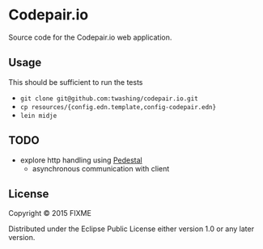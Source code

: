 # Codepair.io

Source code for the Codepair.io web application.


## Usage

This should be sufficient to run the tests

- `git clone git@github.com:twashing/codepair.io.git`
- `cp resources/{config.edn.template,config-codepair.edn}`
- `lein midje`

## TODO

- explore http handling using [Pedestal](pedestal.io)
  - asynchronous communication with client

## License

Copyright © 2015 FIXME

Distributed under the Eclipse Public License either version 1.0 or any later version.
